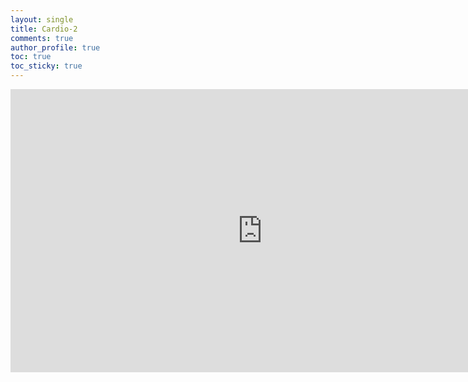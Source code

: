 ```yaml
---
layout: single
title: Cardio-2
comments: true
author_profile: true
toc: true
toc_sticky: true
---
```


<iframe
  width="806"
  height="453"
  src="https://www.youtube.com/embed/UBMk30rjy0o"
  frameborder="0"
  allow="accelerometer; autoplay; encrypted-media; gyroscope; picture-in-picture"
  allowfullscreen>
</iframe>